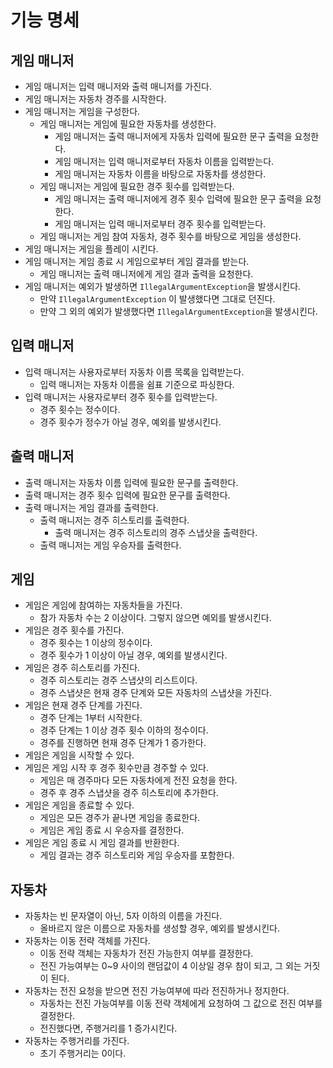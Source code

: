 # 기능 명세

## 게임 매니저

- 게임 매니저는 입력 매니저와 출력 매니저를 가진다.
- 게임 매니저는 자동차 경주를 시작한다.
- 게임 매니저는 게임을 구성한다.
    - 게임 매니저는 게임에 필요한 자동차를 생성한다.
        - 게임 매니저는 출력 매니저에게 자동차 입력에 필요한 문구 출력을 요청한다.
        - 게임 매니저는 입력 매니저로부터 자동차 이름을 입력받는다.
        - 게임 매니저는 자동차 이름을 바탕으로 자동차를 생성한다.
    - 게임 매니저는 게임에 필요한 경주 횟수를 입력받는다.
        - 게임 매니저는 출력 매니저에게 경주 횟수 입력에 필요한 문구 출력을 요청한다.
        - 게임 매니저는 입력 매니저로부터 경주 횟수를 입력받는다.
    - 게임 매니저는 게임 참여 자동차, 경주 횟수를 바탕으로 게임을 생성한다.
- 게임 매니저는 게임을 플레이 시킨다.
- 게임 매니저는 게임 종료 시 게임으로부터 게임 결과를 받는다.
    - 게임 매니저는 출력 매니저에게 게임 결과 출력을 요청한다.
- 게임 매니저는 예외가 발생하면 `IllegalArgumentException`을 발생시킨다.
    - 만약 `IllegalArgumentException` 이 발생했다면 그대로 던진다.
    - 만약 그 외의 예외가 발생했다면 `IllegalArgumentException`을 발생시킨다.

## 입력 매니저

- 입력 매니저는 사용자로부터 자동차 이름 목록을 입력받는다.
    - 입력 매니저는 자동차 이름을 쉼표 기준으로 파싱한다.
- 입력 매니저는 사용자로부터 경주 횟수를 입력받는다.
    - 경주 횟수는 정수이다.
    - 경주 횟수가 정수가 아닐 경우, 예외를 발생시킨다.

## 출력 매니저

- 출력 매니저는 자동차 이름 입력에 필요한 문구를 출력한다.
- 출력 매니저는 경주 횟수 입력에 필요한 문구를 출력한다.
- 출력 매니저는 게임 결과를 출력한다.
    - 출력 매니저는 경주 히스토리를 출력한다.
        - 출력 매니저는 경주 히스토리의 경주 스냅샷을 출력한다.
    - 출력 매니저는 게임 우승자를 출력한다.

## 게임

- 게임은 게임에 참여하는 자동차들을 가진다.
    - 참가 자동차 수는 2 이상이다. 그렇지 않으면 예외를 발생시킨다.
- 게임은 경주 횟수를 가진다.
    - 경주 횟수는 1 이상의 정수이다.
    - 경주 횟수가 1 이상이 아닐 경우, 예외를 발생시킨다.
- 게임은 경주 히스토리를 가진다.
    - 경주 히스토리는 경주 스냅샷의 리스트이다.
    - 경주 스냅샷은 현재 경주 단계와 모든 자동차의 스냅샷을 가진다.
- 게임은 현재 경주 단계를 가진다.
    - 경주 단계는 1부터 시작한다.
    - 경주 단계는 1 이상 경주 횟수 이하의 정수이다.
    - 경주를 진행하면 현재 경주 단계가 1 증가한다.
- 게임은 게임을 시작할 수 있다.
- 게임은 게임 시작 후 경주 횟수만큼 경주할 수 있다.
    - 게임은 매 경주마다 모든 자동차에게 전진 요청을 한다.
    - 경주 후 경주 스냅샷을 경주 히스토리에 추가한다.
- 게임은 게임을 종료할 수 있다.
    - 게임은 모든 경주가 끝나면 게임을 종료한다.
    - 게임은 게임 종료 시 우승자를 결정한다.
- 게임은 게임 종료 시 게임 결과를 반환한다.
    - 게임 결과는 경주 히스토리와 게임 우승자를 포함한다.

## 자동차

- 자동차는 빈 문자열이 아닌, 5자 이하의 이름을 가진다.
    - 올바르지 않은 이름으로 자동차를 생성할 경우, 예외를 발생시킨다.
- 자동차는 이동 전략 객체를 가진다.
    - 이동 전략 객체는 자동차가 전진 가능한지 여부를 결정한다.
    - 전진 가능여부는 0~9 사이의 랜덤값이 4 이상일 경우 참이 되고, 그 외는 거짓이 된다.
- 자동차는 전진 요청을 받으면 전진 가능여부에 따라 전진하거나 정지한다.
    - 자동차는 전진 가능여부를 이동 전략 객체에게 요청하여 그 값으로 전진 여부를 결정한다.
    - 전진했다면, 주행거리를 1 증가시킨다.
- 자동차는 주행거리를 가진다.
    - 초기 주행거리는 0이다.
